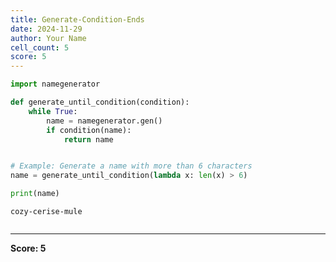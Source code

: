 ```yaml
---
title: Generate-Condition-Ends
date: 2024-11-29
author: Your Name
cell_count: 5
score: 5
---
```


```python
import namegenerator


```


```python
def generate_until_condition(condition):
    while True:
        name = namegenerator.gen()
        if condition(name):
            return name



```


```python
# Example: Generate a name with more than 6 characters
name = generate_until_condition(lambda x: len(x) > 6)

```


```python
print(name)
```

    cozy-cerise-mule



```python

```


---
**Score: 5**
